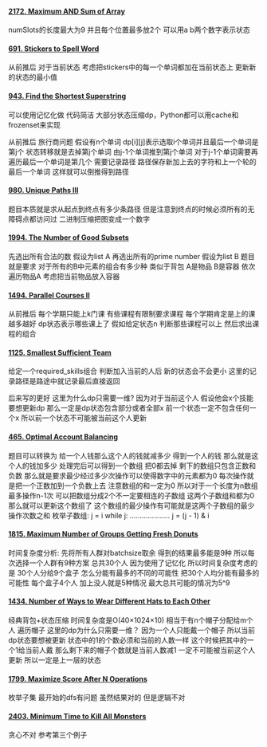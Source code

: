 #### [2172. Maximum AND Sum of Array](https://leetcode.cn/problems/maximum-and-sum-of-array/)
numSlots的长度最大为9 并且每个位置最多放2个 可以用a b两个数字表示状态 

#### [691. Stickers to Spell Word](https://leetcode.cn/problems/stickers-to-spell-word/)
从前推后
对于当前状态 考虑把stickers中的每一个单词都加在当前状态上 更新新的状态的最小值

#### [943. Find the Shortest Superstring](https://leetcode.cn/problems/find-the-shortest-superstring/)
可以使用记忆化做 代码简洁
大部分状态压缩dp，Python都可以用cache和frozenset来实现

从前推后
旅行商问题 假设有n个单词 dp[i][j]表示选取i个单词并且最后一个单词是第j个 状态转移就是去掉第j个单词 由j-1个单词推到第j个单词 对于j-1个单词需要再遍历最后一个单词是第几个 
需要记录路径 路径保存新加上去的字符和上一个轮的最后一个单词 这样就可以倒推得到路径 

#### [980. Unique Paths III](https://leetcode.cn/problems/unique-paths-iii/)
题目本质就是求从起点到终点有多少条路径 但是注意到终点的时候必须所有的无障碍点都访问过 二进制压缩把图变成一个数字

#### [1994. The Number of Good Subsets](https://leetcode.cn/problems/the-number-of-good-subsets/)
先选出所有合法的数 假设为list A
再选出所有的prime number 假设为list B
题目就是要求 对于所有的B中元素的组合有多少种 
类似于背包 A是物品 B是容器 
依次遍历物品A 考虑把当前物品放入容器 

#### [1494. Parallel Courses II](https://leetcode.cn/problems/parallel-courses-ii/)
从前推后
每个学期只能上k门课 有些课程有限制要求课程 每个学期肯定是上的课越多越好 
dp状态表示哪些课上了 假如给定状态n 判断那些课程可以上 然后求出课程的组合 

#### [1125. Smallest Sufficient Team](https://leetcode.cn/problems/smallest-sufficient-team/)
给定一个required_skills组合 判断加入当前的人后 新的状态会不会更小 这里的记录路径是路途中就记录最后直接返回

后来写的更好 这里为什么dp只需要一维? 因为对于当前这个人 假设他会x个技能 要想更新dp 那么一定是dp状态包含部分或者全部x 前一个状态一定不包含任何一个x 所以前一个状态不可能被当前这个人更新

#### [465. Optimal Account Balancing](https://leetcode.cn/problems/optimal-account-balancing/)
题目可以转换为 给一个人钱那么这个人的钱就减多少 得到一个人的钱 那么就是这个人的钱加多少 处理完后可以得到一个数组 把0都去掉 剩下的数组只包含正数和负数 那么就是要求最少经过多少次操作可以使得数字中的元素都为0 每次操作就是把一个正数加到一个负数上去 注意数组的和一定为0 所以对于一个长度为n数组 最多操作n-1次 可以把数组分成2个不一定要相连的子数组 这两个子数组和都为0 那么就可以更新这个数组了 这个数组的最少操作有可能就是这两个子数组的最少操作次数之和 
枚举子数组: 
j = i
while j:
     ....................
     j = (j - 1) & i

#### [1815. Maximum Number of Groups Getting Fresh Donuts](https://leetcode.cn/problems/maximum-number-of-groups-getting-fresh-donuts/)
时间复杂度分析:
先将所有人群对batchsize取余 得到的结果最多能是9种 所以每次选择一个人群有9种方案 总共30个人 因为使用了记忆化 所以时间复杂度考虑的是 30个人分给9个盒子 怎么分能有最多的不同的可能性 把30个人均分能有最多的可能性 每个盒子4个人 加上没人就是5种情况 最大总共可能的情况为5^9  

#### [1434. Number of Ways to Wear Different Hats to Each Other](https://leetcode.cn/problems/number-of-ways-to-wear-different-hats-to-each-other/)
经典背包+状态压缩 时间复杂度是O(40×1024×10)
相当于有n个帽子分配给m个人 遍历帽子  这里的dp为什么只需要一维？
因为一个人只能戴一个帽子 所以当前dp状态要想被更新 状态中的1的个数必须和当前的人数一样 这个时候把其中的一个1给当前人戴 那么剩下来的帽子个数就是当前人数减1 一定不可能被当前这个人更新 所以一定是上一层的状态


#### [1799. Maximize Score After N Operations](https://leetcode.cn/problems/maximize-score-after-n-operations/)
枚举子集  最开始的dfs有问题 虽然结果对的 但是逻辑不对

#### [2403. Minimum Time to Kill All Monsters](https://leetcode.cn/problems/minimum-time-to-kill-all-monsters/)
贪心不对 参考第三个例子 
<!--stackedit_data:
eyJoaXN0b3J5IjpbLTExODkxMjU2NDUsMTk2NTg4NzQyNSw0NT
g3MTk3NTMsLTExMDQ5NTkwXX0=
-->